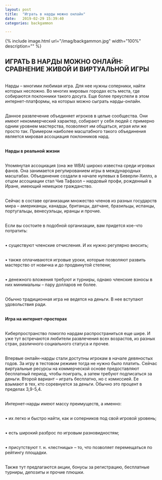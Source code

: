 ```yaml
---
layout: post
title:  "Играть в нарды можно онлайн"
date:   2019-02-29 15:39:40
categories: backgammon

---
```


{% include image.html url="/imag/backgammon.jpg" width="100%" description="" %}

## ИГРАТЬ В НАРДЫ МОЖНО ОНЛАЙН: СРАВНЕНИЕ ЖИВОЙ И ВИРТУАЛЬНОЙ ИГРЫ

<br>Нарды – многими любимая игра. Для нее нужны соперники, найти которых несложно. Во многих мировых городах есть места, где собираются поклонники такого досуга. Еще более преуспели в этом интернет-платформы, на которых можно сыграть нарды-онлайн.

<br>Данное развлечение объединяет игроков в целые сообщества. Они имеют некоммерческий характер, собирают у себя людей с примерно одним уровнем мастерства, позволяют им общаться, играя или же просто так. Примером наиболее масштабного такого объединения является мировая ассоциация поклонников нард.

<br><strong>Нарды в реальной жизни</strong>

<br>Упомянутая ассоциация (она же WBA) широко известна среди игровых фанов. Она занимается регулированием игры в международных масштабах. Объединение создали в начале нулевых в Беверли-Хиллз, а отцом ассоциации стал Чив Тафазол – нардовый профи, рожденный в Иране, имеющий немецкое гражданство.

<br>Сейчас в составе организации множество членов из разных государств мира – американцы, канадцы, британцы, датчане, бразильцы, испанцы, португальцы, венесуэльцы, иранцы и прочие. 

<br>Если вы состоите в подобной организации, вам придется кое-что потратить:

<br>•	существуют членские отчисления. И их нужно регулярно вносить; 

<br>•	также оплачиваются игровые уроки, которые позволяют развить мастерство от новичка и до продвинутой степени; 

<br>•	денежного вложения требуют и турниры, однако членские взносы в них минимальны – пару долларов не более.

<br>Обычно традиционная игра не ведется на деньги. В нее вступают удовольствия ради.

<br><strong>Игра на интернет-просторах</strong>

<br>Киберпространство помогло нардам распространиться еще шире. И уже тут встречаются любители развлечения всех возрастов, из разных стран, различного социального статуса и прочее.

<br>Впервые онлайн-нарды стали доступны игрокам в начале девяностых годов. За игру в тестовом режиме тогда не нужно было платить. Сейчас виртуальные ресурсы на коммерческой основе предоставляют бесплатный период, чтобы поиграть, а затем требуют подписаться за деньги. Второй вариант – играть бесплатно, но с комиссией. Ее взымают в тех, кто соревнуется за деньги. Обычно это процент в пределах 3,9-5,4.

<br>Интернет-нарды имеют массу преимуществ, а именно:

<br>•	их легко и быстро найти, как и соперников под свой игровой уровень;

<br>•	есть широкий разброс по игровым разновидностям;

<br>•	присутствуют т. н. «лестницы» – то, что позволяет перемещаться по рейтингу площадки. 

<br>Также тут предлагаются акции, бонусы за регистрацию, бесплатные турниры, депозиты и прочие плюшки. 

